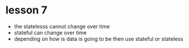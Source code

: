 # lesson 7

- the statelesss cannot change over time
- stateful can change over time
- depending on how is data is going to be then use stateful or stateless